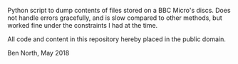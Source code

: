 Python script to dump contents of files stored on a BBC Micro's discs.
Does not handle errors gracefully, and is slow compared to other
methods, but worked fine under the constraints I had at the time.

All code and content in this repository hereby placed in the public
domain.

Ben North, May 2018
